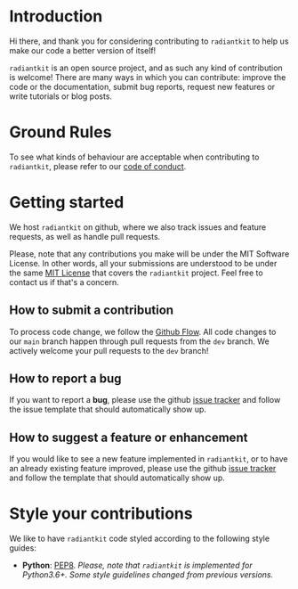 # Introduction

Hi there, and thank you for considering contributing to `radiantkit` to help us make our code a better version of itself!

`radiantkit` is an open source project, and as such any kind of contribution is welcome! There are many ways in which you can contribute: improve the code or the documentation, submit bug reports, request new features or write tutorials or blog posts.

# Ground Rules

To see what kinds of behaviour are acceptable when contributing to `radiantkit`, please refer to our [code of conduct](https://github.com/ggirelli/radiantkit/blob/main/CODE_OF_CONDUCT.md).

# Getting started

We host `radiantkit` on github, where we also track issues and feature requests, as well as handle pull requests.

Please, note that any contributions you make will be under the MIT Software License. In other words, all your submissions are understood to be under the same [MIT License](http://choosealicense.com/licenses/mit/) that covers the `radiantkit` project. Feel free to contact us if that's a concern.

## How to submit a contribution

To process code change, we follow the [Github Flow](https://guides.github.com/introduction/flow/index.html). All code changes to our `main` branch happen through pull requests from the `dev` branch. We actively welcome your pull requests to the `dev` branch!

## How to report a bug

If you want to report a **bug**, please use the github [issue tracker](https://github.com/ggirelli/radiantkit/issues) and follow the issue template that should automatically show up.

## How to suggest a feature or enhancement

If you would like to see a new feature implemented in `radiantkit`, or to have an already existing feature improved, please use the github [issue tracker](https://github.com/ggirelli/radiantkit/issues) and follow the template that should automatically show up.

# Style your contributions

We like to have `radiantkit` code styled according to the following style guides:

* **Python**: [PEP8](https://www.python.org/dev/peps/pep-0008/#a-foolish-consistency-is-the-hobgoblin-of-little-minds). *Please, note that `radiantkit` is implemented for Python3.6+. Some style guidelines changed from previous versions.*